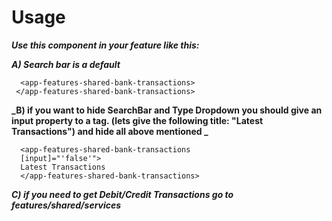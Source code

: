 # Usage

**_Use this component in your feature like this:_**

**_A) Search bar is a default_**

```
  <app-features-shared-bank-transactions>
 </app-features-shared-bank-transactions>

```

**_B) if you want to hide SearchBar and Type Dropdown you should give an input property to a tag. (lets give the following title: "Latest Transactions") and hide all above mentioned _**

```
  <app-features-shared-bank-transactions
  [input]="'false'">
  Latest Transactions
  </app-features-shared-bank-transactions>

```

**_C) if you need to get Debit/Credit Transactions go to features/shared/services_**
